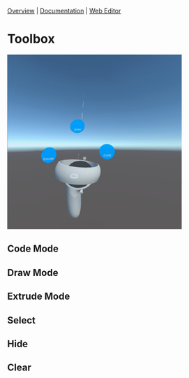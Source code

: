 [Overview](README.md) | [Documentation](documentation.md) | [Web Editor](http://app.embodiedcode.net/users/login)

# Toolbox

<img src="images/tools01.jpeg" width=400>

## Code Mode

## Draw Mode

## Extrude Mode

## Select

## Hide

## Clear
